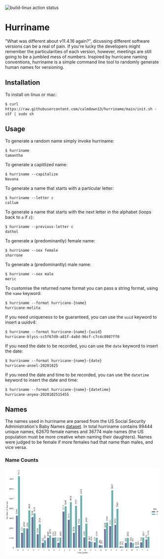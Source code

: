 ![build-linux action status](https://github.com/calmdown13/hurriname/workflows/Continuous%20Integration/badge.svg)

# Hurriname
"What was different about v11.4.16 again?", dicussing different software versions can be a real of pain. If you're lucky the developers might remember the particularities of each version, however, meetings are still going to be a jumbled mess of numbers. Inspired by hurricane naming conventions, hurriname is a simple command line tool to randomly generate human names for versioning.

## Installation
To install on linux or mac:
```
$ curl https://raw.githubusercontent.com/calmdown13/hurriname/main/init.sh -sSf | sudo sh
```

## Usage
To generate a random name simply invoke hurriname:
```
$ hurriname
tamantha
```
To generate a capitlized name:
```
$ hurriname --capitalize
Navana
```
To generate a name that starts with a particular letter:
```
$ hurriname --letter c
callum
```
To generate a name that starts with the next letter in the alphabet (loops back to `a` if `z`):
```
$ hurriname --previous-letter c
dathol
```
To generate a (predominantly) female name:
```
$ hurriname --sex female
sharrone
```
To generate a (predominantly) male name:
```
$ hurriname --sex male
meric
```
To customise the returned name format you can pass a string format, using the `name` keyword:
```
$ hurriname --format hurricane-{name}
hurricane-melita
```
If you need uniqueness to be guaranteed, you can use the `uuid` keyword to insert a uuidv4:
```
$ hurriname --format hurricane-{name}-{uuid}
hurricane-blyss-cc5f67d9-a81f-4a8d-96cf-c7c4c8987ff0
```
If you need the date to be recorded, you can use the `date` keyword to insert the date:
```
$ hurriname --format hurricane-{name}-{date}
hurricane-annel-20201025
```
If you need the date and time to be recorded, you can use the `datetime` keyword to insert the date and time:
```
$ hurriname --format hurricane-{name}-{datetime}
hurricane-anyea-2020102515455
```

## Names
The names used in hurriname are parsed from the US Social Security Administration's Baby Names [dataset](https://catalog.data.gov/dataset/baby-names-from-social-security-card-applications-national-level-data). In total hurriname contains 99444 unique names, 62670 female names and 36774 male names (the US population must be more creative when naming their daughters). Names were judged to be female if more females had that name than males, and vice versa.

### Name Counts
![image not available](https://raw.githubusercontent.com/calmdown13/hurriname/main/docs/name_counts.png "name counts")

